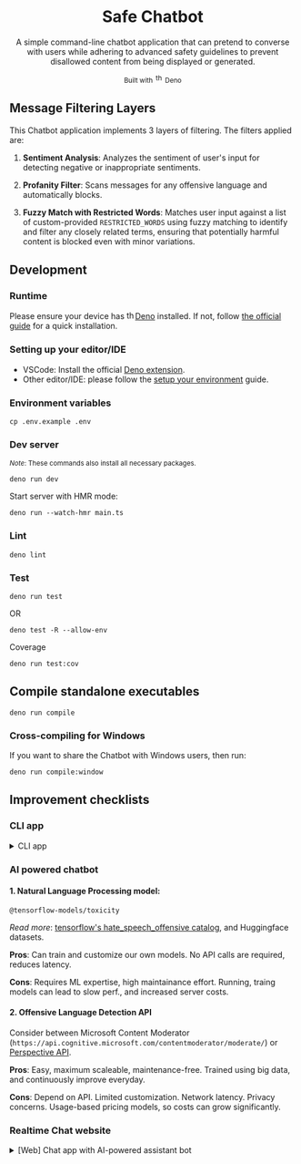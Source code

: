 <div align="center">
<h1>Safe Chatbot</h1>

<p>
A simple command-line chatbot application that can pretend to converse with users while
adhering to advanced safety guidelines to prevent disallowed content from being displayed or
generated.
</p>

<sup>Built with
<img src="https://deno.land/logo.svg" height="15px" alt="the deno mascot dinosaur standing in the rain">
Deno</sup>

</div>

## Message Filtering Layers

This Chatbot application implements 3 layers of filtering. The filters applied are:

1. **Sentiment Analysis**: Analyzes the sentiment of user's input for detecting negative or inappropriate sentiments.

2. **Profanity Filter**: Scans messages for any offensive language and automatically blocks.

3. **Fuzzy Match with Restricted Words**: Matches user input against a list of custom-provided `RESTRICTED_WORDS` using fuzzy matching to identify and filter any closely related terms, ensuring that potentially harmful content is blocked even with minor variations.

<!-- ## Don't wanna setup anything?

If you use MacOS (ARM64), run the pre-compiled standalone executable file inside
[exec folder](./exec/). -->

## Development

### Runtime

Please ensure your device has
[<img src="https://deno.land/logo.svg" height="15px" alt="the deno mascot dinosaur standing in the rain">Deno](https://deno.land/)
installed. If not, follow
[the official guide](https://docs.deno.com/runtime/getting_started/installation/)
for a quick installation.

### Setting up your editor/IDE

- VSCode: Install the official
  [Deno extension](https://marketplace.visualstudio.com/items?itemName=denoland.vscode-deno).
- Other editor/IDE: please follow the
  [setup your environment](https://docs.deno.com/runtime/getting_started/setup_your_environment/#setting-up-your-editor%2Fide)
  guide.

### Environment variables

```console
cp .env.example .env
```

### Dev server

<sup>_Note_: These commands also install all necessary packages.</sup>

```console
deno run dev
```

Start server with HMR mode:

```console
deno run --watch-hmr main.ts
```

### Lint

```console
deno lint
```

### Test

```console
deno run test
```

OR

```console
deno test -R --allow-env
```

Coverage

```console
deno run test:cov
```

## Compile standalone executables

```console
deno run compile
```

### Cross-compiling for Windows

If you want to share the Chatbot with Windows users, then run:

```console
deno run compile:window
```

## Improvement checklists

### CLI app

<details>
<summary>CLI app</summary>

<sup>Unordered list</sup>

- [x] Add Sentiment Analyzer as a message filter layer.
- [x] Allows user to turn the strict mode off.
- [ ] Rate limit.
- [ ] Store chat history/log using database.
- [ ] Integrate with AI model.

</details>

### AI powered chatbot

#### 1. Natural Language Processing model:

`@tensorflow-models/toxicity`

_Read more_: [tensorflow's hate_speech_offensive catalog](https://www.tensorflow.org/datasets/community_catalog/huggingface/hate_speech_offensive), and Huggingface datasets.

**Pros**: Can train and customize our own models. No API calls are required, reduces latency.

**Cons**: Requires ML expertise, high maintainance effort. Running, traing models can lead to slow perf., and increased server costs.

#### 2. Offensive Language Detection API

Consider between Microsoft Content Moderator (`https://api.cognitive.microsoft.com/contentmoderator/moderate/`) or [Perspective API](https://perspectiveapi.com/).

**Pros**: Easy, maximum scaleable, maintenance-free. Trained using big data, and continuously improve everyday.

**Cons**: Depend on API. Limited customization. Network latency. Privacy concerns. Usage-based pricing models, so costs can grow significantly.

### Realtime Chat website

<details>
<summary>[Web] Chat app with AI-powered assistant bot</summary>

<sup>List in order of priority</sup>

- [ ] End-to-end encryption chat history.
- [ ] Store chat history/log using database.
- [ ] User rating the content censorship.
  - [ ] Show optional small rating buttons below a filted message & collect the rating.
- [ ] Based on collected data, re-train the model periodically.

</details>
